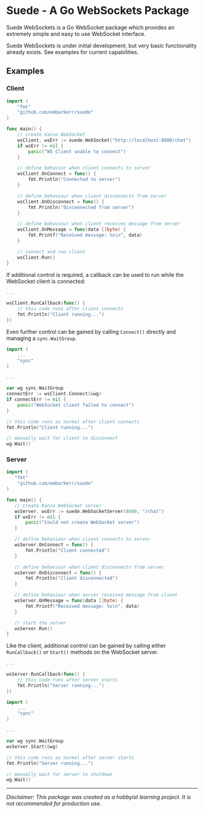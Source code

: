 # Suede - A Go WebSockets Package

Suede WebSockets is a Go WebSocket package which provides an extremely simple and easy to use
WebSocket interface.

Suede WebSockets is under initial development, but very basic functionality already exists.
See examples for current capabilities.

## Examples
### Client
```go
import (
	"fmt"
	"github.com/embarkerr/suede"
)

func main() {
	// create Kanso WebSocket
	wsClient, wsErr := suede.WebSocket("http://localhost:8080/chat")
	if wsErr != nil {
		panic("WS Client unable to connect")
	}

	// define behavior when client connects to server
	wsClient.OnConnect = func() {
		fmt.Println("Connected to server")
	}

	// define behaviour when client disconnects from server
	wsClient.OnDisconnect = func() {
		fmt.Println("Disconnected from server")
	}

	// define behaviour when client receives message from server
	wsClient.OnMessage = func(data []byte) {
		fmt.Printf("Received message: %s\n", data)
	}

	// connect and run client
	wsClient.Run()
}
```

If additional control is required, a callback can be used to run while the WebSocket client is connected:
```go
...

wsClient.RunCallback(func() {
	// this code runs after client connects
	fmt.Println("Client running...")
})
```

Even further control can be gained by calling `Connect()` directly and managing a `sync.WaitGroup`.
```go
import (
	...
	"sync"
)

...

var wg sync.WaitGroup
connectErr := wsClient.Connect(&wg)
if connectErr != nil {
	panic("WebSocket client failed to connect")
}

// this code runs as normal after client connects
fmt.Println("Client running...")

// manually wait for client to disconnect
wg.Wait()
```
### Server
 ```go
import (
	"fmt"
	 "github.com/embarkerr/suede"
)

func main() {
	// create Kanso WebSocket server
	wsServer, wsErr := suede.WebSocketServer(8080, "/chat")
	if wsErr != nil {
		panic("Could not create WebSocket server")
	}

	// define behaviour when client connects to server
	wsServer.OnConnect = func() {
		fmt.Println("Client connected")
	}

	// define behaviour when client disconnects from server
	wsServer.OnDisconnect = func() {
		fmt.Println("Client disconnected")
	}

	// define behaviour when server received message from client
	wsServer.OnMessage = func(data []byte) {
		fmt.Printf("Received message: %s\n", data)
	}

	// start the server
	wsServer.Run()
}
```

Like the client, additional control can be gained by calling either `RunCallback()` or `Start()` methods on the WebSocket server.
```go
...

wsServer.RunCallback(func() {
	// this code runs after server starts
	fmt.Println("Server running...")
})
```


```go
import (
	...
	"sync"
)

...

var wg sync.WaitGroup
wsServer.Start(&wg)

// this code runs as normal after server starts
fmt.Println("Server running...")

// manually wait for server to shutdown
wg.Wait()
```

---

*Disclaimer: This package was created as a hobbyist learning project. It is not recommended for production use.*